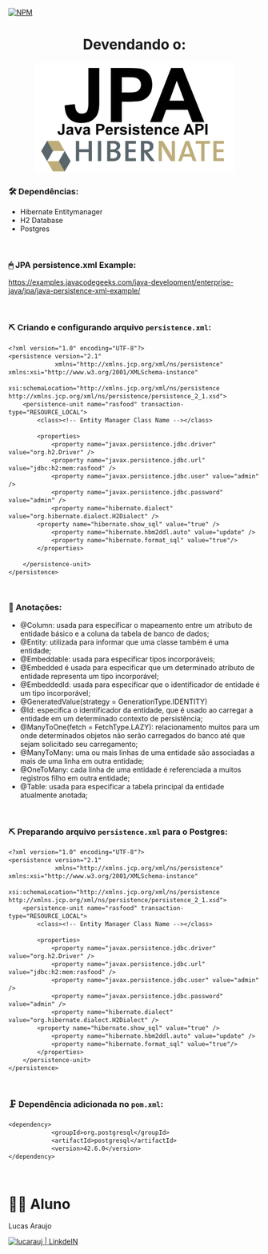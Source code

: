 [![NPM](https://img.shields.io/npm/l/react)](https://github.com/lucarauj/JPA-Hibernate/blob/main/LICENSE) 

<h1 align="center"> Devendando o:</h1>

<p align="center"><img width="400px" src="https://github.com/lucarauj/assets/blob/main/JPA-Hibernate.png" /></p>

### 🛠 Dependências:

- Hibernate Entitymanager
- H2 Database
- Postgres

<br>

### 🖱 JPA persistence.xml Example:

https://examples.javacodegeeks.com/java-development/enterprise-java/jpa/java-persistence-xml-example/

<br>

### ⛏ Criando e configurando arquivo ```persistence.xml```:

```
<?xml version="1.0" encoding="UTF-8"?>
<persistence version="2.1"
             xmlns="http://xmlns.jcp.org/xml/ns/persistence" xmlns:xsi="http://www.w3.org/2001/XMLSchema-instance"
             xsi:schemaLocation="http://xmlns.jcp.org/xml/ns/persistence http://xmlns.jcp.org/xml/ns/persistence/persistence_2_1.xsd">
    <persistence-unit name="rasfood" transaction-type="RESOURCE_LOCAL">
        <class><!-- Entity Manager Class Name --></class>

        <properties>
            <property name="javax.persistence.jdbc.driver" value="org.h2.Driver" />
            <property name="javax.persistence.jdbc.url" value="jdbc:h2:mem:rasfood" />
            <property name="javax.persistence.jdbc.user" value="admin" />
            <property name="javax.persistence.jdbc.password" value="admin" />
            <property name="hibernate.dialect" value="org.hibernate.dialect.H2Dialect" />
	    <property name="hibernate.show_sql" value="true" />
            <property name="hibernate.hbm2ddl.auto" value="update" />
            <property name="hibernate.format_sql" value="true"/>
        </properties>

    </persistence-unit>
</persistence>
```

<br>

### 📝 Anotações:

- @Column: usada para especificar o mapeamento entre um atributo de entidade básico e a coluna da tabela de banco de dados;
- @Entity: utilizada para informar que uma classe também é uma entidade;
- @Embeddable: usada para especificar tipos incorporáveis;
- @Embedded é usada para especificar que um determinado atributo de entidade representa um tipo incorporável;
- @EmbeddedId: usada para especificar que o identificador de entidade é um tipo incorporável;
- @GeneratedValue(strategy = GenerationType.IDENTITY)
- @Id: especifica o identificador da entidade, que é usado ao carregar a entidade em um determinado contexto de persistência;
- @ManyToOne(fetch = FetchType.LAZY): relacionamento muitos para um onde determinados objetos não serão carregados do banco até que sejam solicitado seu carregamento;
- @ManyToMany: uma ou mais linhas de uma entidade são associadas a mais de uma linha em outra entidade;
- @OneToMany: cada linha de uma entidade é referenciada a muitos registros filho em outra entidade;
- @Table: usada para especificar a tabela principal da entidade atualmente anotada;

<br>

### ⛏ Preparando arquivo ```persistence.xml``` para o Postgres:

```
<?xml version="1.0" encoding="UTF-8"?>
<persistence version="2.1"
             xmlns="http://xmlns.jcp.org/xml/ns/persistence" xmlns:xsi="http://www.w3.org/2001/XMLSchema-instance"
             xsi:schemaLocation="http://xmlns.jcp.org/xml/ns/persistence http://xmlns.jcp.org/xml/ns/persistence/persistence_2_1.xsd">
    <persistence-unit name="rasfood" transaction-type="RESOURCE_LOCAL">
        <class><!-- Entity Manager Class Name --></class>

        <properties>
            <property name="javax.persistence.jdbc.driver" value="org.h2.Driver" />
            <property name="javax.persistence.jdbc.url" value="jdbc:h2:mem:rasfood" />
            <property name="javax.persistence.jdbc.user" value="admin" />
            <property name="javax.persistence.jdbc.password" value="admin" />
            <property name="hibernate.dialect" value="org.hibernate.dialect.H2Dialect" />
	    <property name="hibernate.show_sql" value="true" />
            <property name="hibernate.hbm2ddl.auto" value="update" />
            <property name="hibernate.format_sql" value="true"/>
        </properties>
    </persistence-unit>
</persistence>
```

<br>

### 🗜 Dependência adicionada no ```pom.xml```:
```
<dependency>
		    <groupId>org.postgresql</groupId>
		    <artifactId>postgresql</artifactId>
		    <version>42.6.0</version>
</dependency>
```

<br>

# 👨‍🎓 Aluno
Lucas Araujo

<a href="https://www.linkedin.com/in/lucarauj"><img alt="lucarauj | LinkdeIN" width="40px" src="https://user-images.githubusercontent.com/43545812/144035037-0f415fc7-9f96-4517-a370-ccc6e78a714b.png" /></a>

